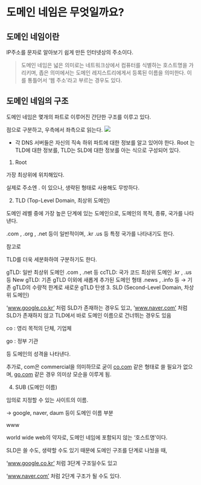 # 도메인 네임은 무엇일까요?
## 도메인 네임이란
IP주소를 문자로 알아보기 쉽게 만든 인터넷상의 주소이다.

>도메인 네임은 넓은 의미로는 네트워크상에서 컴퓨터를 식별하는 호스트명을 가리키며, 좁은 의미에서는 도메인 레지스트리에게서 등록된 이름을 의미한다. 이를 통틀어서 ‘웹 주소’라고 부르는 경우도 있다.


## 도메인 네임의 구조
도메인 네임은 몇개의 파트로 이루어진 간단한 구조를 이루고 있다.

점으로 구분하고, 우측에서 좌측으로 읽는다.
<img src="https://velog.velcdn.com/images%2Fm-vault%2Fpost%2Faa47ab6d-b47e-4150-b23d-4feb79d20924%2F1.png">


- 각 DNS 서버들은 자신의 직속 하위 파트에 대한 정보를 알고 있어야 한다. Root 는 TLD에 대한 정보를, TLD는 SLD에 대한 정보를 아는 식으로 구성되어 있다.
1. Root

가장 최상위에 위치해있다.

실제로 주소엔 . 이 있으나, 생략된 형태로 사용해도 무방하다.

2. TLD (Top-Level Domain, 최상위 도메인)

도메인 레벨 중에 가장 높은 단계에 있는 도메인으로, 도메인의 목적, 종류, 국가를 나타낸다.

.com , .org , .net 등이 일반적이며, .kr .us 등 특정 국가를 나타내기도 한다.

참고로

TLD를 더욱 세분화하여 구분하기도 한다.

gTLD: 일반 최상위 도메인 .com , .net 등
ccTLD: 국가 코드 최상위 도메인 .kr , .us 등
New gTLD: 기존 gTLD 이외에 새롭게 추가된 도메인 형태 .news , .info 등 → 기존 gTLD의 수량적 한계로 새로운 gTLD 탄생
3. SLD (Second-Level Domain, 차상위 도메인)

‘www.google.co.kr’ 처럼 SLD가 존재하는 경우도 있고, ‘www.naver.com’ 처럼 SLD가 존재하지 않고 TLD에서 바로 도메인 이름으로 건너뛰는 경우도 있음

co : 영리 목적의 단체, 기업체

go : 정부 기관

등 도메인의 성격을 나타낸다.

추가로, com은 commercial을 의미하므로 굳이 [co.com](http://co.com) 같은 형태로 쓸 필요가 없으며, [go.com](http://go.com) 같은 경우 의미상 모순을 이루게 됨.

4. SUB (도메인 이름)

임의로 지정할 수 있는 사이트의 이름.

→ google, naver, daum 등이 도메인 이름 부분

www

world wide web의 약자로, 도메인 네임에 포함되지 않는 ‘호스트명’이다.

SLD은 쓸 수도, 생략할 수도 있기 때문에 도메인 구조를 단계로 나눴을 때,

‘www.google.co.kr’ 처럼 3단계 구조일수도 있고

‘www.naver.com’ 처럼 2단계 구조가 될 수도 있다.